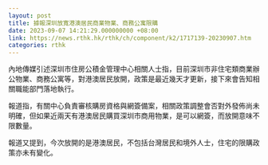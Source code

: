 ```yaml
---
layout: post
title: 據報深圳放寬港澳居民商業物業、商務公寓限購
date: 2023-09-07 14:21:29.000000000 +08:00
link: https://news.rthk.hk/rthk/ch/component/k2/1717139-20230907.htm
categories: rthk
---
```


內地傳媒引述深圳市住房公積金管理中心相關人士指，目前深圳市非住宅類商業辦公物業、商務公寓等，對港澳居民放開，政策是最近幾天才更新，接下來會告知相關職能部門落地執行。

報道指，有關中心負責審核購房資格與網簽備案，相關政策調整會否對外發佈尚未明確，但如果近兩天有港澳居民購買深圳市商用物業，是可以網簽，而放開意味不限數量。

報道又提到，今次放開的是港澳居民，不包括台灣居民和境外人士，住宅的限購政策亦未有變化。
